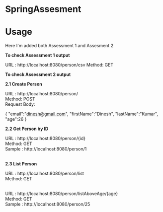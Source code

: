 # SpringAssesment


# Usage

Here I'm added both Assessment 1 and Assesment 2

**To check Assessment 1 output**

URL : http://localhost:8080/person/csv
Method: GET

**To check Assessment 2 output**

**2.1 Create Person**

URL : http://localhost:8080/person/<br>
Method: POST<br>
Request Body: <br>

{
    "email":"dinesh@gmail.com",
    "firstName":"Dinesh",
    "lastName":"Kumar",
    "age":26
}

**2.2 Get Person by ID**

URL : http://localhost:8080/person/{id}<br>
Method: GET<br>
Sample : http://localhost:8080/person/1<br><br>

  
**2.3  List Person**

URL : http://localhost:8080/person/list<br>
Method: GET<br><br>

URL : http://localhost:8080/person/listAboveAge/{age}<br>
Method: GET<br>
Sample : http://localhost:8080/person/25









